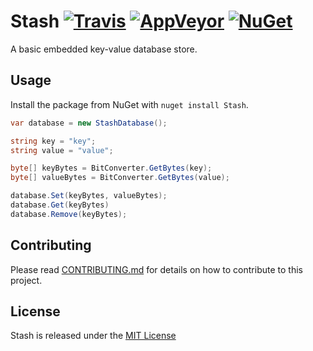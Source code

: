 # Stash [![Travis](https://img.shields.io/travis/robertcoltheart/Stash.svg)](https://travis-ci.org/robertcoltheart/Stash) [![AppVeyor](https://img.shields.io/appveyor/ci/robertcoltheart/Stash.svg)](https://ci.appveyor.com/project/robertcoltheart/Stash) [![NuGet](https://img.shields.io/nuget/v/Stash.svg)](https://www.nuget.org/packages/Stash)
A basic embedded key-value database store.

## Usage
Install the package from NuGet with `nuget install Stash`.

```csharp
var database = new StashDatabase();

string key = "key";
string value = "value";

byte[] keyBytes = BitConverter.GetBytes(key);
byte[] valueBytes = BitConverter.GetBytes(value);

database.Set(keyBytes, valueBytes);
database.Get(keyBytes)
database.Remove(keyBytes);
```

## Contributing
Please read [CONTRIBUTING.md](CONTRIBUTING.md) for details on how to contribute to this project.

## License
Stash is released under the [MIT License](LICENSE)
